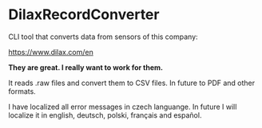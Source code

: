 # DilaxRecordConverter

CLI tool that converts data from sensors of this company:

https://www.dilax.com/en

**They are great. I really want to work for them.** 

It reads .raw files and convert them to CSV files. In future to PDF and other formats.

I have localized all error messages in czech languange. In future I will localize it in english, deutsch, polski, français and español.


